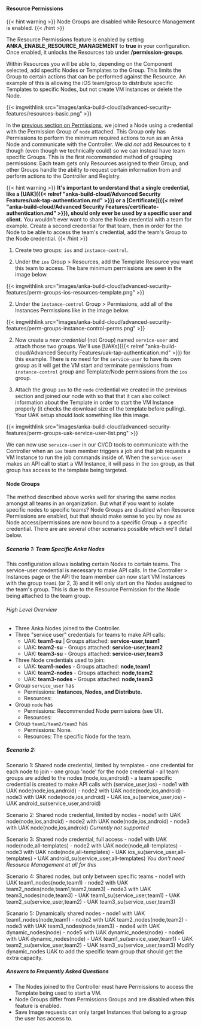 ---
---

#### Resource Permissions

{{< hint warning >}}
Node Groups are disabled while Resource Management is enabled.
{{< /hint >}}

The Resource Permissions feature is enabled by setting **ANKA_ENABLE_RESOURCE_MANAGEMENT** to **true** in your configuration. Once enabled, it unlocks the Resources tab under **/permission-groups**.

Within Resources you will be able to, depending on the Component selected, add specific Nodes or Templates to the Group. This limits the Group to certain actions that can be performed against the Resource. An example of this is allowing the iOS team/group to distribute specific Templates to specific Nodes, but not create VM Instances or delete the Node.

{{< imgwithlink src="images/anka-build-cloud/advanced-security-features/resources-basic.png" >}}

In the [previous section on Permissions](#permission-groups), we joined a Node using a credential with the Permission Group of `node` attached. This Group only has Permissions to perform the minimum required actions to run as an Anka Node and communicate with the Controller. We *did not* add Resources to it though (even though we technically could) so we can instead have team specific Groups. This is the first recommended method of grouping permissions: Each team gets only Resources assigned to their Group, and other Groups handle the ability to request certain information from and perform actions to the Controller and Registry.

{{< hint warning >}}
**It's important to understand that a single credential, like a [UAK]({{< relref "anka-build-cloud/Advanced Security Features/uak-tap-authentication.md" >}}) or a [Certificate]({{< relref "anka-build-cloud/Advanced Security Features/certificate-authentication.md" >}}), should only ever be used by a specific user and client.** You wouldn't ever want to share the Node credential with a team for example. Create a second credential for that team, then in order for the Node to be able to access the team's credential, add the team's Group to the Node credential.
{{< /hint >}}

1. Create two groups: `ios` and `instance-control`.

2. Under the `ios` Group > Resources, add the Template Resource you want this team to access. The bare minimum permissions are seen in the image below.

{{< imgwithlink src="images/anka-build-cloud/advanced-security-features/perm-groups-ios-resources-template.png" >}}

2. Under the `instance-control` Group > Permissions, add all of the Instances Permissions like in the image below.

{{< imgwithlink src="images/anka-build-cloud/advanced-security-features/perm-groups-instance-control-perms.png" >}}

2. Now create a *new credential* (not Group) named `service-user` and attach those two groups. We'll use [UAKs]({{< relref "anka-build-cloud/Advanced Security Features/uak-tap-authentication.md" >}}) for this example. There is no need for the `service-user` to have its own group as it will get the VM start and terminate permissions from `instance-control` group and Template/Node permissions from the `ios` group.

3. Attach the group `ios` to the `node` credential we created in the previous section and joined our node with so that that it can also collect information about the Template in order to start the VM Instance properly (it checks the download size of the template before pulling). Your UAK setup should look something like this image.

{{< imgwithlink src="images/anka-build-cloud/advanced-security-features/perm-groups-uak-service-user-list.png" >}}

We can now use `service-user` in our CI/CD tools to communicate with the Controller when an `ios` team member triggers a job and that job requests a VM Instance to run the job commands inside of. When the `service-user` makes an API call to start a VM Instance, it will pass in the `ios` group, as that group has access to the template being targeted.

#### Node Groups

The method described above works well for sharing the same nodes amongst all teams in an organization. But what if you want to isolate specific nodes to specific teams? Node Groups are disabled when Resource Permissions are enabled, but that should make sense to you by now as Node access/permissions are now bound to a specific Group + a specific credential. There are are several other scenarios possible which we'll detail below.

##### Scenario 1: Team Specific Anka Nodes

This configuration allows isolating certain Nodes to certain teams. The service-user credential is necessary to make API calls. In the Controller > Instances page or the API the team member can now start VM Instances with the group `team1` (or 2, 3) and it will only start on the Nodes assigned to the team's group. This is due to the Resource Permission for the Node being attached to the team group.

###### High Level Overview

- Three Anka Nodes joined to the Controller.
- Three "service user" credentials for teams to make API calls:
  - UAK: **team1-su** | Groups attached: **service-user,team1**
  - UAK: **team2-su** - Groups attached: **service-user,team2**
  - UAK: **team3-su** - Groups attached: **service-user,team3**
- Three Node credentials used to join:
  - UAK: **team1-nodes** - Groups attached: **node,team1**
  - UAK: **team2-nodes** - Groups attached: **node,team2**
  - UAK: **team3-nodes** - Groups attached: **node,team3**
- Group `service_user` has
  - Permissions: **Instances, Nodes, and Distribute.**
  - Resources:
- Group `node` has
  - Permissions: Recommended Node permissions (see UI).
  - Resources:
- Group `team1/team2/team3` has
  - Permissions: None.
  - Resources: The specific Node for the team.

##### Scenario 2: 


Scenario 1: Shared node credential, limited by templates
	- one credential for each node to join
	- one group 'node' for the node credential
	- all team groups are added to the nodes (node,ios,android)
	- a team specific credential is created to make API calls with (service_user,ios)
	- node1 with UAK node(node,ios,android)
	- node2 with UAK node(node,ios,android)
	- node3 with UAK node(node,ios,android)
	- UAK ios_su(service_user,ios)
	- UAK android_su(service_user,android)

Scenario 2: Shared node credential, limited by nodes
	- node1 with UAK node(node,ios,android)
	- node2 with UAK node(node,ios,android)
	- node3 with UAK node(node,ios,android)
	*Currently not supported*

Scenario 3: Shared node credential, full access
	- node1 with UAK node(node,all-templates)
	- node2 with UAK node(node,all-templates)
	- node3 with UAK node(node,all-templates)
	- UAK ios_su(service_user,all-templates)
	- UAK android_su(service_user,all-templates)
	*You don't need Resource Management at all for this*

Scenario 4: Shared nodes, but only between specific teams
	- node1 with UAK team1_nodes(node,team1)
	- node2 with UAK team2_nodes(node,team1,team2,team3)
	- node3 with UAK team3_nodes(node,team3)
	- UAK team1_su(service_user,team1)
	- UAK team2_su(service_user,team2)
	- UAK team3_su(service_user,team3)

Scanario 5: Dynamically shared nodes
	- node1 with UAK team1_nodes(node,team1)
	- node2 with UAK team2_nodes(node,team2)
	- node3 with UAK team3_nodes(node,team3)
	- node4 with UAK dynamic_nodes(node)
	- node5 with UAK dynamic_nodes(node)
	- node6 with UAK dynamic_nodes(node)
	- UAK team1_su(service_user,team1)
	- UAK team2_su(service_user,team2)
	- UAK team3_su(service_user,team3)
	Modify dynamic_nodes UAK to add the specific team group that should get the extra capacity.









##### Answers to Frequently Asked Questions

- The Nodes joined to the Controller must have Permissions to access the Template being used to start a VM.
- Node Groups differ from Permissions Groups and are disabled when this feature is enabled.
- Save Image requests can only target Instances that belong to a group the user has access to.
